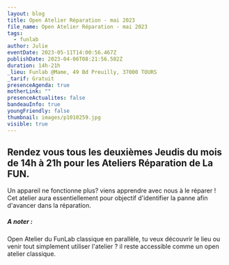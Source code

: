 ```yaml
---
layout: blog
title: Open Atelier Réparation - mai 2023
file_name: Open Atelier Réparation - mai 2023
tags:
  - funlab
author: Julie
eventDate: 2023-05-11T14:00:56.467Z
publishDate: 2023-04-06T08:21:56.502Z
duration: 14h-21h
_lieu: Funlab @Mame, 49 Bd Preuilly, 37000 TOURS
_tarif: Gratuit
presenceAgenda: true
motherLink: ""
presenceActualites: false
bandeauInfo: true
youngFriendly: false
thumbnail: images/p1010259.jpg
visible: true
---
```

## Rendez vous tous les deuxièmes Jeudis du mois de 14h à 21h pour les Ateliers Réparation de La FUN.

Un appareil ne fonctionne plus? viens apprendre avec nous à le réparer ! Cet atelier aura essentiellement pour objectif d'identifier la panne afin d'avancer dans la réparation.

##### A noter : 
Open Atelier du FunLab classique en parallèle, tu veux découvrir le lieu ou venir tout simplement utiliser l'atelier ? il reste accessible comme un open atelier classique.